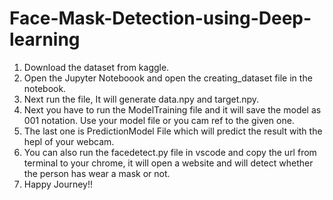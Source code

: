 # Face-Mask-Detection-using-Deep-learning
1. Download the dataset from kaggle.
2. Open the Jupyter Noteboook and open the creating_dataset file in the notebook.
3. Next run the file, It will generate data.npy and target.npy.
4. Next you have to run the ModelTraining file and it will save the model as 001 notation. Use your model file or you cam ref to the given one.
5. The last one is PredictionModel File which will predict the result with the hepl of your webcam. 
6. You can also run the facedetect.py file in vscode and copy the url from terminal to your chrome, it will open a website and will detect whether the person has wear a mask or not. 
7. Happy Journey!! 
